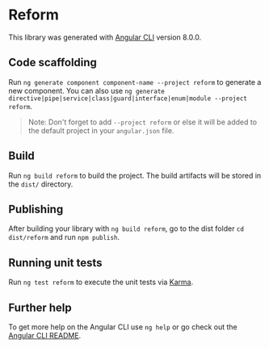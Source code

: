 # Reform

This library was generated with [Angular CLI](https://github.com/angular/angular-cli) version 8.0.0.

## Code scaffolding

Run `ng generate component component-name --project reform` to generate a new component. You can also use `ng generate directive|pipe|service|class|guard|interface|enum|module --project reform`.
> Note: Don't forget to add `--project reform` or else it will be added to the default project in your `angular.json` file. 

## Build

Run `ng build reform` to build the project. The build artifacts will be stored in the `dist/` directory.

## Publishing

After building your library with `ng build reform`, go to the dist folder `cd dist/reform` and run `npm publish`.

## Running unit tests

Run `ng test reform` to execute the unit tests via [Karma](https://karma-runner.github.io).

## Further help

To get more help on the Angular CLI use `ng help` or go check out the [Angular CLI README](https://github.com/angular/angular-cli/blob/master/README.md).
